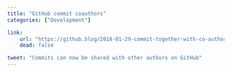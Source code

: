 ```yaml
---
title: "GitHub commit coauthors"
categories: ["Development"]

link:
    url: "https://github.blog/2018-01-29-commit-together-with-co-authors/"
    dead: false

tweet: "Commits can now be shared with other authors on GitHub"
---
```

